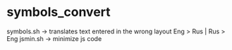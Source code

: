 # symbols_convert

symbols.sh -> translates text entered in the wrong layout Eng > Rus | Rus > Eng
jsmin.sh -> minimize js code
